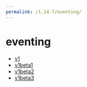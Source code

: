 ```yaml
---
permalink: /1.14.7/eventing/
---
```


# eventing



* [v1](v1/index.md)
* [v1beta1](v1beta1/index.md)
* [v1beta2](v1beta2/index.md)
* [v1beta3](v1beta3/index.md)